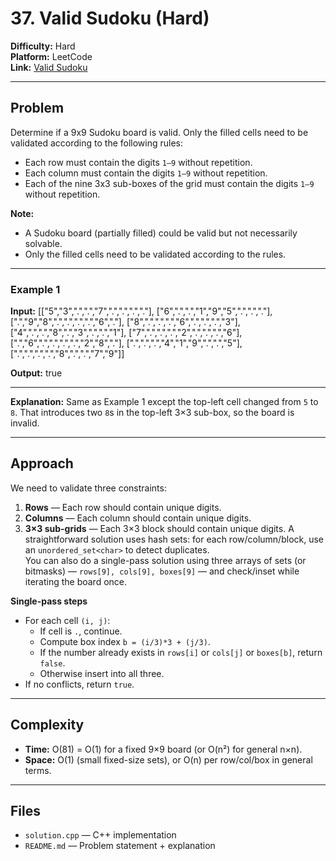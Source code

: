 # 37. Valid Sudoku (Hard)

**Difficulty:** Hard  
**Platform:** LeetCode  
**Link:** [Valid Sudoku](https://leetcode.com/problems/valid-sudoku/)

---

## Problem
Determine if a 9x9 Sudoku board is valid. Only the filled cells need to be validated according to the following rules:
- Each row must contain the digits `1–9` without repetition.  
- Each column must contain the digits `1–9` without repetition.  
- Each of the nine 3x3 sub-boxes of the grid must contain the digits `1–9` without repetition.

**Note:**
- A Sudoku board (partially filled) could be valid but not necessarily solvable.  
- Only the filled cells need to be validated according to the rules.

---

### Example 1
**Input:**
[["5","3",".",".","7",".",".",".","."],
["6",".",".","1","9","5",".",".","."],
[".","9","8",".",".",".",".","6","."],
["8",".",".",".","6",".",".",".","3"],
["4",".",".","8",".","3",".",".","1"],
["7",".",".",".","2",".",".",".","6"],
[".","6",".",".",".",".","2","8","."],
[".",".",".","4","1","9",".",".","5"],
[".",".",".",".","8",".",".","7","9"]]

**Output:**
true

---

**Explanation:** Same as Example 1 except the top-left cell changed from `5` to `8`. That introduces two `8`s in the top-left 3×3 sub-box, so the board is invalid.

---

## Approach
We need to validate three constraints:
1. **Rows** — Each row should contain unique digits.  
2. **Columns** — Each column should contain unique digits.  
3. **3×3 sub-grids** — Each 3×3 block should contain unique digits.
A straightforward solution uses hash sets: for each row/column/block, use an `unordered_set<char>` to detect duplicates.  
You can also do a single-pass solution using three arrays of sets (or bitmasks) — `rows[9], cols[9], boxes[9]` — and check/inset while iterating the board once.

**Single-pass steps**
- For each cell `(i, j)`:
  - If cell is `.`, continue.
  - Compute box index `b = (i/3)*3 + (j/3)`.
  - If the number already exists in `rows[i]` or `cols[j]` or `boxes[b]`, return `false`.
  - Otherwise insert into all three.
- If no conflicts, return `true`.

---

## Complexity
- **Time:** O(81) = O(1) for a fixed 9×9 board (or O(n²) for general n×n).  
- **Space:** O(1) (small fixed-size sets), or O(n) per row/col/box in general terms.

---

## Files
- `solution.cpp` — C++ implementation  
- `README.md` — Problem statement + explanation
